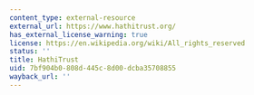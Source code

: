 ```yaml
---
content_type: external-resource
external_url: https://www.hathitrust.org/
has_external_license_warning: true
license: https://en.wikipedia.org/wiki/All_rights_reserved
status: ''
title: HathiTrust
uid: 7bf904b0-808d-445c-8d00-dcba35708855
wayback_url: ''
---
```

